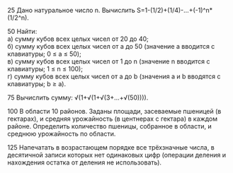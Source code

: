 25 Дано натуральное число n. Вычислить S=1-(1/2)+(1/4)-...+(-1)^n*(1/2^n).

50 Найти: <br>
а) сумму кубов всех целых чисел от 20 до 40;<br>
б) сумму кубов всех целых чисел от а до 50 (значение а вводится с клавиатуры; 0 ≤ a ≤ 50);<br>
в) сумму кубов всех целых чисел от 1 до n (значение n вводится с клавиатуры; 1 ≤ n ≤ 100);<br>
г) сумму кубов всех целых чисел от а до b (значения а и b вводятся с клавиатуры; b ≥ а).<br>

75 Вычислить сумму: √(1+√(1+√(3+...+√(50)))).

100 В области 10 районов. Заданы площади, засеваемые пшеницей (в гектарах), и средняя урожайность (в центнерах с гектара) в каждом районе. Определить количество пшеницы, собранное в области, и среднюю урожайность по области.

125 Напечатать в возрастающем порядке все трёхзначные числа, в десятичной записи которых нет одинаковых цифр (операции деления и нахождения остатка от деления не использовать).
